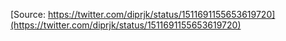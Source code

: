 [Source: https://twitter.com/diprjk/status/1511691155653619720](https://twitter.com/diprjk/status/1511691155653619720)